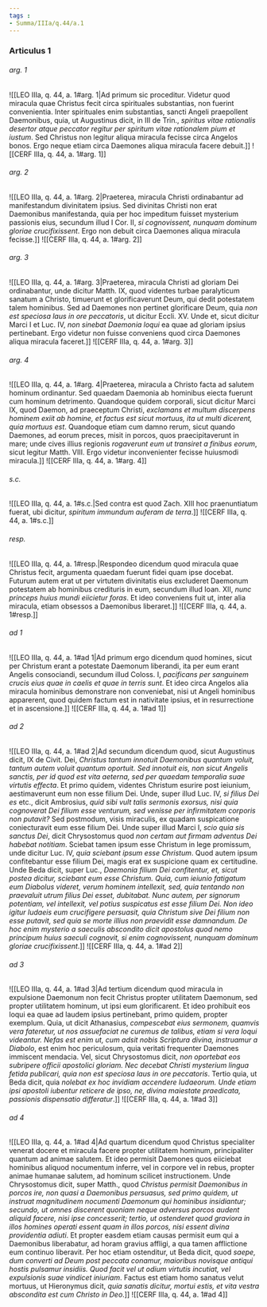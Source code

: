 ```yaml
---
tags : 
- Summa/IIIa/q.44/a.1
---
```


### Articulus 1

###### arg. 1
![[LEO IIIa, q. 44, a. 1#arg. 1|Ad primum sic proceditur. Videtur quod miracula quae Christus fecit circa spirituales substantias, non fuerint convenientia. Inter spirituales enim substantias, sancti Angeli praepollent Daemonibus, quia, ut Augustinus dicit, in III de Trin., *spiritus vitae rationalis desertor atque peccator regitur per spiritum vitae rationalem pium et iustum*. Sed Christus non legitur aliqua miracula fecisse circa Angelos bonos. Ergo neque etiam circa Daemones aliqua miracula facere debuit.]]
![[CERF IIIa, q. 44, a. 1#arg. 1]]

###### arg. 2
![[LEO IIIa, q. 44, a. 1#arg. 2|Praeterea, miracula Christi ordinabantur ad manifestandum divinitatem ipsius. Sed divinitas Christi non erat Daemonibus manifestanda, quia per hoc impeditum fuisset mysterium passionis eius, secundum illud I Cor. II, *si cognovissent, nunquam dominum gloriae crucifixissent*. Ergo non debuit circa Daemones aliqua miracula fecisse.]]
![[CERF IIIa, q. 44, a. 1#arg. 2]]

###### arg. 3
![[LEO IIIa, q. 44, a. 1#arg. 3|Praeterea, miracula Christi ad gloriam Dei ordinabantur, unde dicitur Matth. IX, quod videntes turbae paralyticum sanatum a Christo, timuerunt et glorificaverunt Deum, qui dedit potestatem talem hominibus. Sed ad Daemones non pertinet glorificare Deum, quia *non est speciosa laus in ore peccatoris*, ut dicitur Eccli. XV. Unde et, sicut dicitur Marci I et Luc. IV, *non sinebat Daemonia loqui* ea quae ad gloriam ipsius pertinebant. Ergo videtur non fuisse conveniens quod circa Daemones aliqua miracula faceret.]]
![[CERF IIIa, q. 44, a. 1#arg. 3]]

###### arg. 4
![[LEO IIIa, q. 44, a. 1#arg. 4|Praeterea, miracula a Christo facta ad salutem hominum ordinantur. Sed quaedam Daemonia ab hominibus eiecta fuerunt cum hominum detrimento. Quandoque quidem corporali, sicut dicitur Marci IX, quod Daemon, ad praeceptum Christi, *exclamans et multum discerpens hominem exiit ab homine, et factus est sicut mortuus, ita ut multi dicerent, quia mortuus est*. Quandoque etiam cum damno rerum, sicut quando Daemones, ad eorum preces, misit in porcos, quos praecipitaverunt in mare; unde cives illius regionis *rogaverunt eum ut transiret a finibus eorum*, sicut legitur Matth. VIII. Ergo videtur inconvenienter fecisse huiusmodi miracula.]]
![[CERF IIIa, q. 44, a. 1#arg. 4]]

###### s.c.
![[LEO IIIa, q. 44, a. 1#s.c.|Sed contra est quod Zach. XIII hoc praenuntiatum fuerat, ubi dicitur, *spiritum immundum auferam de terra*.]]
![[CERF IIIa, q. 44, a. 1#s.c.]]

###### resp.
![[LEO IIIa, q. 44, a. 1#resp.|Respondeo dicendum quod miracula quae Christus fecit, argumenta quaedam fuerunt fidei quam ipse docebat. Futurum autem erat ut per virtutem divinitatis eius excluderet Daemonum potestatem ab hominibus credituris in eum, secundum illud Ioan. XII, *nunc princeps huius mundi eiicietur foras*. Et ideo conveniens fuit ut, inter alia miracula, etiam obsessos a Daemonibus liberaret.]]
![[CERF IIIa, q. 44, a. 1#resp.]]

###### ad 1
![[LEO IIIa, q. 44, a. 1#ad 1|Ad primum ergo dicendum quod homines, sicut per Christum erant a potestate Daemonum liberandi, ita per eum erant Angelis consociandi, secundum illud Coloss. I, *pacificans per sanguinem crucis eius quae in caelis et quae in terris sunt*. Et ideo circa Angelos alia miracula hominibus demonstrare non conveniebat, nisi ut Angeli hominibus apparerent, quod quidem factum est in nativitate ipsius, et in resurrectione et in ascensione.]]
![[CERF IIIa, q. 44, a. 1#ad 1]]

###### ad 2
![[LEO IIIa, q. 44, a. 1#ad 2|Ad secundum dicendum quod, sicut Augustinus dicit, IX de Civit. Dei, *Christus tantum innotuit Daemonibus quantum voluit, tantum autem voluit quantum oportuit. Sed innotuit eis, non sicut Angelis sanctis, per id quod est vita aeterna, sed per quaedam temporalia suae virtutis effecta*. Et primo quidem, videntes Christum esurire post ieiunium, aestimaverunt eum non esse filium Dei. Unde, super illud Luc. IV, *si filius Dei es* etc., dicit Ambrosius, *quid sibi vult talis sermonis exorsus, nisi quia cognoverat Dei filium esse venturum, sed venisse per infirmitatem corporis non putavit?* Sed postmodum, visis miraculis, ex quadam suspicatione coniecturavit eum esse filium Dei. Unde super illud Marci I, *scio quia sis sanctus Dei*, dicit Chrysostomus quod *non certam aut firmam adventus Dei habebat notitiam*. Sciebat tamen ipsum esse Christum in lege promissum, unde dicitur Luc. IV, *quia sciebant ipsum esse Christum*. Quod autem ipsum confitebantur esse filium Dei, magis erat ex suspicione quam ex certitudine. Unde Beda dicit, super Luc., *Daemonia filium Dei confitentur, et, sicut postea dicitur, sciebant eum esse Christum. Quia, cum ieiunio fatigatum eum Diabolus videret, verum hominem intellexit, sed, quia tentando non praevaluit utrum filius Dei esset, dubitabat. Nunc autem, per signorum potentiam, vel intellexit, vel potius suspicatus est esse filium Dei. Non ideo igitur Iudaeis eum crucifigere persuasit, quia Christum sive Dei filium non esse putavit, sed quia se morte illius non praevidit esse damnandum. De hoc enim mysterio a saeculis abscondito dicit apostolus quod nemo principum huius saeculi cognovit, si enim cognovissent, nunquam dominum gloriae crucifixissent*.]]
![[CERF IIIa, q. 44, a. 1#ad 2]]

###### ad 3
![[LEO IIIa, q. 44, a. 1#ad 3|Ad tertium dicendum quod miracula in expulsione Daemonum non fecit Christus propter utilitatem Daemonum, sed propter utilitatem hominum, ut ipsi eum glorificarent. Et ideo prohibuit eos loqui ea quae ad laudem ipsius pertinebant, primo quidem, propter exemplum. Quia, ut dicit Athanasius, *compescebat eius sermonem, quamvis vera fateretur, ut nos assuefaciat ne curemus de talibus, etiam si vera loqui videantur. Nefas est enim ut, cum adsit nobis Scriptura divina, instruamur a Diabolo*, est enim hoc periculosum, quia veritati frequenter Daemones immiscent mendacia. Vel, sicut Chrysostomus dicit, *non oportebat eos subripere officii apostolici gloriam. Nec decebat Christi mysterium lingua fetida publicari, quia non est speciosa laus in ore peccatoris*. Tertio quia, ut Beda dicit, quia *nolebat ex hoc invidiam accendere Iudaeorum. Unde etiam ipsi apostoli iubentur reticere de ipso, ne, divina maiestate praedicata, passionis dispensatio differatur*.]]
![[CERF IIIa, q. 44, a. 1#ad 3]]

###### ad 4
![[LEO IIIa, q. 44, a. 1#ad 4|Ad quartum dicendum quod Christus specialiter venerat docere et miracula facere propter utilitatem hominum, principaliter quantum ad animae salutem. Et ideo permisit Daemones quos eiiciebat hominibus aliquod nocumentum inferre, vel in corpore vel in rebus, propter animae humanae salutem, ad hominum scilicet instructionem. Unde Chrysostomus dicit, super Matth., quod *Christus permisit Daemonibus in porcos ire, non quasi a Daemonibus persuasus, sed primo quidem, ut instruat magnitudinem nocumenti Daemonum qui hominibus insidiantur; secundo, ut omnes discerent quoniam neque adversus porcos audent aliquid facere, nisi ipse concesserit; tertio, ut ostenderet quod graviora in illos homines operati essent quam in illos porcos, nisi essent divina providentia adiuti*. Et propter easdem etiam causas permisit eum qui a Daemonibus liberabatur, ad horam gravius affligi, a qua tamen afflictione eum continuo liberavit. Per hoc etiam ostenditur, ut Beda dicit, quod *saepe, dum converti ad Deum post peccata conamur, maioribus novisque antiqui hostis pulsamur insidiis. Quod facit vel ut odium virtutis incutiat, vel expulsionis suae vindicet iniuriam*. Factus est etiam homo sanatus velut mortuus, ut Hieronymus dicit, *quia sanatis dicitur, mortui estis, et vita vestra abscondita est cum Christo in Deo*.]]
![[CERF IIIa, q. 44, a. 1#ad 4]]

